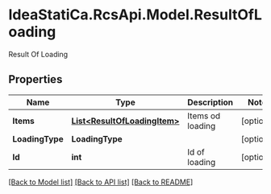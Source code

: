 # IdeaStatiCa.RcsApi.Model.ResultOfLoading
Result Of Loading

## Properties

Name | Type | Description | Notes
------------ | ------------- | ------------- | -------------
**Items** | [**List&lt;ResultOfLoadingItem&gt;**](ResultOfLoadingItem.md) | Items od loading | [optional] 
**LoadingType** | **LoadingType** |  | [optional] 
**Id** | **int** | Id of loading | [optional] 

[[Back to Model list]](../README.md#documentation-for-models) [[Back to API list]](../README.md#documentation-for-api-endpoints) [[Back to README]](../README.md)

